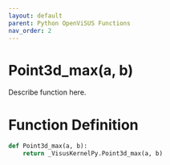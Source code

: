 ```yaml
---
layout: default
parent: Python OpenViSUS Functions
nav_order: 2
---
```


# Point3d_max(a, b)

Describe function here.

# Function Definition

```python
def Point3d_max(a, b):
    return _VisusKernelPy.Point3d_max(a, b)
```